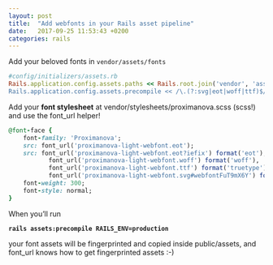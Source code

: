 ```yaml
---
layout: post
title:  "Add webfonts in your Rails asset pipeline"
date:   2017-09-25 11:53:43 +0200
categories: rails
---
```

Add your beloved fonts in `vendor/assets/fonts`

```ruby
#config/initializers/assets.rb
Rails.application.config.assets.paths << Rails.root.join('vendor', 'assets', 'fonts’)
Rails.application.config.assets.precompile << /\.(?:svg|eot|woff|ttf)$/
```

Add your **font stylesheet** at vendor/stylesheets/proximanova.scss (scss!) and use the font\_url helper!

```ruby
@font-face {
	font-family: 'Proximanova';
	src: font_url('proximanova-light-webfont.eot');
	src: font_url('proximanova-light-webfont.eot?iefix') format('eot'),
		   font_url('proximanova-light-webfont.woff') format('woff'),
		   font_url('proximanova-light-webfont.ttf') format('truetype'),
		   font_url('proximanova-light-webfont.svg#webfontFuT9mX6Y') format('svg');
	font-weight: 300;
	font-style: normal;
}
```

When you’ll run

**`rails assets:precompile RAILS_ENV=production`**

your font assets will be fingerprinted and copied inside public/assets, and font\_url knows how to get fingerprinted assets :-)
